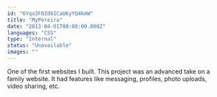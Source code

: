 ```yaml
---
id: "6Yqa3F0Zd6ICaUKyYQ4kmW"
title: "MyPereira"
date: "2013-04-01T00:00:00.000Z"
languages: "CSS"
type: "Internal"
status: "Unavailable"
images: ""
---
```

One of the first websites I built. This project was an advanced take on a family website. It had features like messaging, profiles, photo uploads, video sharing, etc.
